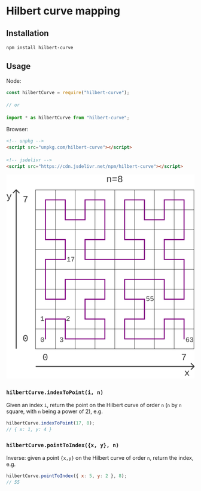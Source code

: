 # Hilbert curve mapping

## Installation

```bash
npm install hilbert-curve
```

## Usage

Node:

```javascript
const hilbertCurve = require("hilbert-curve");

// or

import * as hilbertCurve from "hilbert-curve";
```

Browser:

```html
<!-- unpkg -->
<script src="unpkg.com/hilbert-curve"></script>

<!-- jsdelivr -->
<script src="https://cdn.jsdelivr.net/npm/hilbert-curve"></script>
```

![](./hilbert-curve-numbering.png)

### `hilbertCurve.indexToPoint(i, n)`

Given an index `i`, return the point on the Hilbert curve of order `n`
(`n` by `n` square, with `n` being a power of 2), e.g.

```javascript
hilbertCurve.indexToPoint(17, 8);
// { x: 1, y: 4 }
```

### `hilbertCurve.pointToIndex({x, y}, n)`

Inverse: given a point `{x,y}` on the Hilbert curve of order `n`, return the index, e.g.

```javascript
hilbertCurve.pointToIndex({ x: 5, y: 2 }, 8);
// 55
```
